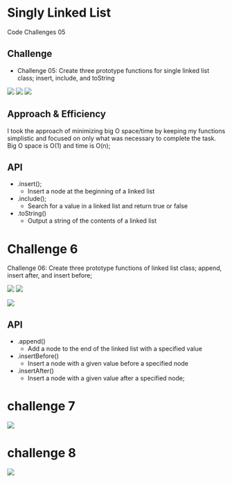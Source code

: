 # Singly Linked List

Code Challenges 05

## Challenge

- Challenge 05: Create three prototype functions for single linked list class; insert, include, and toString

![](inculdes.png)
![](insert.png)
![](tostring.png)

## Approach & Efficiency

I took the approach of minimizing big O space/time by keeping my functions simplistic and focused on only what was necessary to complete the task.
Big O space is O(1) and time is O(n);

## API

- .insert();
  - Insert a node at the beginning of a linked list
- .include();
  - Search for a value in a linked list and return true or false
- .toString()
  - Output a string of the contents of a linked list

# Challenge 6

Challenge 06: Create three prototype functions of linked list class; append, insert after, and insert before;

![](append.png)
![](insertafter.png)

![](insertbefore.png)

## API

- .append()
  - Add a node to the end of the linked list with a specified value
- .insertBefore()
  - Insert a node with a given value before a specified node
- .insertAfter()
  - Insert a node with a given value after a specified node;

# challenge 7

![](kthFromEnd.png)

# challenge 8

![](codech8.png)
